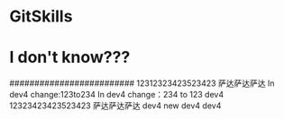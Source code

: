 # GitSkills
# I don't know???
######################### 
12312323423523423
萨达萨达萨达
In dev4 change:123to234
In dev4 change：234 to 123
dev4
12323423423523423
萨达萨达萨达
dev4
new dev4
dev4